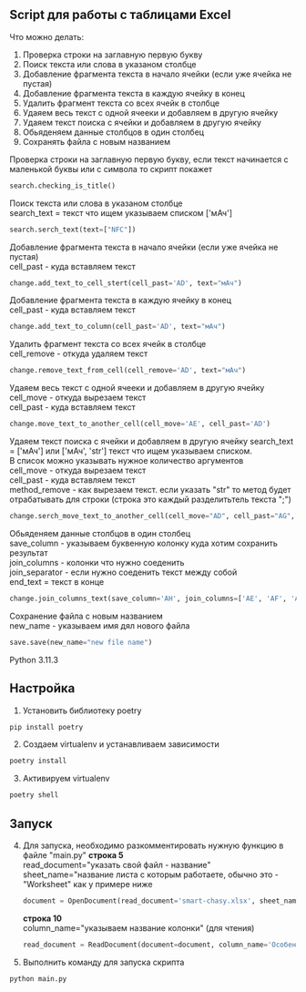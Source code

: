 ## Script для работы с таблицами Excel

Что можно делать:
  1) Проверка строки на заглавную первую букву
  2) Поиск текста или слова в указаном столбце
  3) Добавление фрагмента текста в начало ячейки (если уже ячейка не пустая)
  4) Добавление фрагмента текста в каждую ячейку в конец
  5) Удалить фрагмент текста со всех ячейк в столбце
  6) Удаяем весь текст с одной ячееки и добавляем в другую ячейку
  7) Удаяем текст поиска с ячейки и добавляем в другую ячейку
  8) Обьяденяем данные столбцов в один столбец
  9) Сохранять файла с новым названием


Проверка строки на заглавную первую букву, если текст начинается с маленькой буквы или с символа то скрипт покажет  
```python
search.checking_is_title()
```

Поиск текста или слова в указаном столбце  
search_text = текст что ищем указываем списком ['мАч']  
```python
search.serch_text(text=["NFC"])
```

Добавление фрагмента текста в начало ячейки (если уже ячейка не пустая)  
cell_past - куда вставляем текст  
```python
change.add_text_to_cell_stert(cell_past='AD', text="мАч")
```

Добавление фрагмента текста в каждую ячейку в конец  
cell_past - куда вставляем текст  
```python
change.add_text_to_column(cell_past='AD', text="мАч")
```

Удалить фрагмент текста со всех ячейк в столбце  
cell_remove - откуда удаляем текст  
```python
change.remove_text_from_cell(cell_remove='AD', text="мАч")
```

Удаяем весь текст с одной ячееки и добавляем в другую ячейку  
cell_move - откуда вырезаем текст  
cell_past - куда вставляем текст  
```python
change.move_text_to_another_cell(cell_move='AE', cell_past='AD')
```

Удаяем текст поиска с ячейки и добавляем в другую ячейку
search_text = ['мАч'] или ['мАч', 'str'] текст что ищем указываем списком.  
В список можно указывать нужное количество аргументов  
cell_move - откуда вырезаем текст  
cell_past - куда вставляем текст  
method_remove - как вырезаем текст. если указать "str" то метод будет отрабатывать для строки (строка это каждый разделитьтель текста ";")
```python
change.serch_move_text_to_another_cell(cell_move="AD", cell_past="AG", method_remove='str', search=search_text)
```

Обьяденяем данные столбцов в один столбец  
save_column - указываем буквенную колонку куда хотим сохранить результат  
join_columns - колонки что нужно соеденить  
join_separator - если нужно соеденить текст между собой  
end_text = текст в конце  
```python
change.join_columns_text(save_column='AH', join_columns=['AE', 'AF', 'AG'], join_separator=' x ', end_text='см')
```

Сохранение файла с новым названием  
new_name - указываем имя дял нового файла  
```python
save.save(new_name="new file name")
```


Python 3.11.3

## Настройка  
1) Установить библиотеку poetry
```python
pip install poetry
```

2) Создаем virtualenv и устанавливаем зависимости
```python
poetry install
```

3) Активируем virtualenv
```python
poetry shell
```

## Запуск  
4) Для запуска, необходимо разкомментировать нужную функцию в файле "main.py"
    <b>строка 5</b>  
    read_document="указать свой файл - название"  
    sheet_name="название листа с которым работаете, обычно это - "Worksheet" как у примере ниже  
    ```python
    document = OpenDocument(read_document='smart-chasy.xlsx', sheet_name='Worksheet')
    ```
    <b>строка 10</b>  
    column_name="указываем название колонки" (для чтения)  
    ```python
    read_document = ReadDocument(document=document, column_name='Особенности-25849')
    ```

5) Выполнить команду для запуска скрипта
```python
python main.py
```
